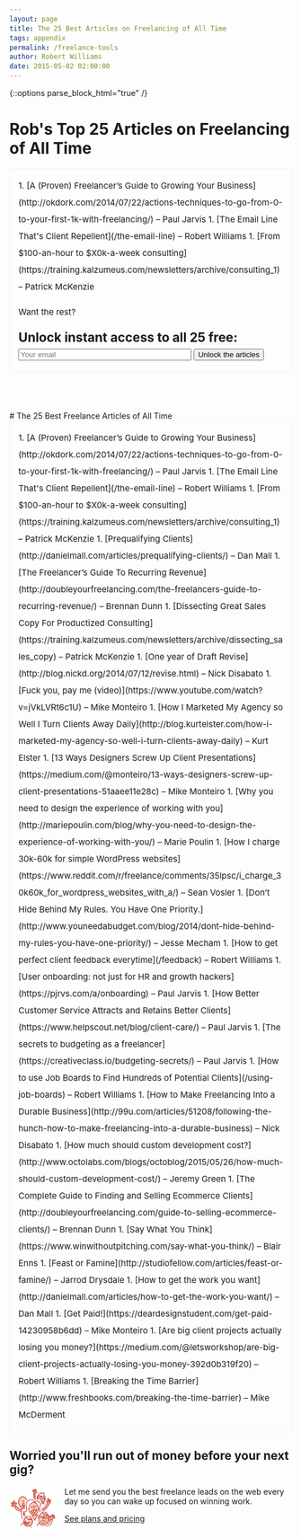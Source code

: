 ```yaml
---
layout: page
title: The 25 Best Articles on Freelancing of All Time
tags: appendix
permalink: /freelance-tools
author: Robert Williams
date: 2015-05-02 02:00:00
---
```

<style>
.best {
		border: 1px solid #f1f1f1; font-size: 15px; padding: 1em; line-height: 2em;
	}
.best ol li {
	 color: #827c76;
 } 
.best ol li a {
	color: #000;
	font-weight: 500;
	text-decoration: none;
}
.best ol li a:hover {
	color: #e66125;
}
</style>

{::options parse_block_html="true" /}

<div class="funnel-tools-funnel" data-funnel="main" data-step="default">

# Rob's Top 25 Articles on Freelancing of All Time

<div class="best">
1. [A (Proven) Freelancer’s Guide to Growing Your Business](http://okdork.com/2014/07/22/actions-techniques-to-go-from-0-to-your-first-1k-with-freelancing/) – Paul Jarvis
1. [The Email Line That's Client Repellent](/the-email-line) – Robert Williams
1. [From $100-an-hour to $X0k-a-week consulting](https://training.kalzumeus.com/newsletters/archive/consulting_1) – Patrick McKenzie

Want the rest?

<h2 style="margin: 0;">Unlock instant access to all 25 free:</h2>

<form action="https://www.getdrip.com/forms/6960242/submissions" method="post" target="_blank" data-drip-embedded-form="6960242" style="width: 100%;">
<input type="email" name="fields[email]" value="" placeholder="Your email" style="display: inline-block; width: 300px; margin: 0;"/>
<input type="submit" name="submit" value="Unlock the articles" style="display: inline-block; margin: 0;"/>
</form>
</div>



<div style="display: table; height: 5em;"></div>

</div>




<div class="funnel-tools-funnel" data-funnel="main" data-step="second">
# The 25 Best Freelance Articles of All Time

<div class="best">
1. [A (Proven) Freelancer’s Guide to Growing Your Business](http://okdork.com/2014/07/22/actions-techniques-to-go-from-0-to-your-first-1k-with-freelancing/) – Paul Jarvis
1. [The Email Line That's Client Repellent](/the-email-line) – Robert Williams
1. [From $100-an-hour to $X0k-a-week consulting](https://training.kalzumeus.com/newsletters/archive/consulting_1) – Patrick McKenzie
1. [Prequalifying Clients](http://danielmall.com/articles/prequalifying-clients/) – Dan Mall
1. [The Freelancer’s Guide To Recurring Revenue](http://doubleyourfreelancing.com/the-freelancers-guide-to-recurring-revenue/) – Brennan Dunn
1. [Dissecting Great Sales Copy For Productized Consulting](https://training.kalzumeus.com/newsletters/archive/dissecting_sales_copy) – Patrick McKenzie
1. [One year of Draft Revise](http://blog.nickd.org/2014/07/12/revise.html) – Nick Disabato
1. [Fuck you, pay me (video)](https://www.youtube.com/watch?v=jVkLVRt6c1U) – Mike Monteiro
1. [How I Marketed My Agency so Well I Turn Clients Away Daily](http://blog.kurtelster.com/how-i-marketed-my-agency-so-well-i-turn-clients-away-daily) – Kurt Elster
1. [13 Ways Designers Screw Up Client Presentations](https://medium.com/@monteiro/13-ways-designers-screw-up-client-presentations-51aaee11e28c) – Mike Monteiro
1. [Why you need to design the experience of working with you](http://mariepoulin.com/blog/why-you-need-to-design-the-experience-of-working-with-you/) – Marie Poulin
1. [How I charge 30k-60k for simple WordPress websites](https://www.reddit.com/r/freelance/comments/35lpsc/i_charge_30k60k_for_wordpress_websites_with_a/) – Sean Vosler
1. [Don’t Hide Behind My Rules. You Have One Priority.](http://www.youneedabudget.com/blog/2014/dont-hide-behind-my-rules-you-have-one-priority/) – Jesse Mecham
1. [How to get perfect client feedback everytime](/feedback) – Robert Williams
1. [User onboarding: not just for HR and growth hackers](https://pjrvs.com/a/onboarding) – Paul Jarvis
1. [How Better Customer Service Attracts and Retains Better Clients](https://www.helpscout.net/blog/client-care/) – Paul Jarvis
1. [The secrets to budgeting as a freelancer](https://creativeclass.io/budgeting-secrets/) – Paul Jarvis
1. [How to use Job Boards to Find Hundreds of Potential Clients](/using-job-boards) – Robert Williams
1. [How to Make Freelancing Into a Durable Business](http://99u.com/articles/51208/following-the-hunch-how-to-make-freelancing-into-a-durable-business) – Nick Disabato
1. [How much should custom development cost?](http://www.octolabs.com/blogs/octoblog/2015/05/26/how-much-should-custom-development-cost/) – Jeremy Green
1. [The Complete Guide to Finding and Selling Ecommerce Clients](http://doubleyourfreelancing.com/guide-to-selling-ecommerce-clients/) – Brennan Dunn
1. [Say What You Think](https://www.winwithoutpitching.com/say-what-you-think/) – Blair Enns
1. [Feast or Famine](http://studiofellow.com/articles/feast-or-famine/) – Jarrod Drysdale
1. [How to get the work you want](http://danielmall.com/articles/how-to-get-the-work-you-want/) – Dan Mall
1. [Get Paid!](https://deardesignstudent.com/get-paid-14230958b6dd) – Mike Monteiro
1. [Are big client projects actually losing you money?](https://medium.com/@letsworkshop/are-big-client-projects-actually-losing-you-money-392d0b319f20) – Robert Williams
1. [Breaking the Time Barrier](http://www.freshbooks.com/breaking-the-time-barrier) – Mike McDerment
</div>



## Worried you'll run out of money before your next gig?

<img src="/images/people.png" align="left" style="max-width: 6em; margin-right: 1em;">
Let me send you the best freelance leads on the web every day so you can wake up focused on winning work.

[See plans and pricing](/)

<div style="display: table; height: 5em;"></div>

</div>